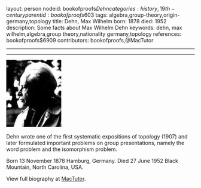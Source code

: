 layout: person
nodeid: bookofproofs$Dehn
categories: history,19th-century
parentid: bookofproofs$603
tags: algebra,group-theory,origin-germany,topology
title: Dehn, Max Wilhelm
born: 1878
died: 1952
description: Some facts about Max Wilhelm Dehn
keywords: dehn, max wilhelm,algebra,group theory,nationality germany,topology
references: bookofproofs$6909
contributors: bookofproofs,@MacTutor

---


---

![Dehn.jpg](https://github.com/bookofproofs/bookofproofs.github.io/blob/main/_sources/_assets/images/portraits/Dehn.jpg?raw=true)

Dehn wrote one of the first systematic expositions of topology (1907) and later formulated important problems on group presentations, namely the word problem and the isomorphism problem.

Born 13 November 1878 Hamburg, Germany. Died 27 June 1952 Black Mountain, North Carolina, USA.


View full biography at [MacTutor](https://mathshistory.st-andrews.ac.uk/Biographies/Dehn/).